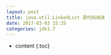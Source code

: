 ```yaml
---
layout: post
title: java.util.LinkedList 源代码阅读
date: 2017-03-03 15:35
categories: jdk1.7
---
```


* content
{:toc}
